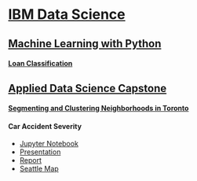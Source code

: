 # [IBM Data Science](https://www.coursera.org/professional-certificates/ibm-data-science)

## [Machine Learning with Python](https://www.coursera.org/learn/machine-learning-with-python)

#### [Loan Classification](https://humanrickshaw.github.io/IBM_Data_Science/Loan_Classification.html)

## [Applied Data Science Capstone](https://www.coursera.org/learn/applied-data-science-capstone)

#### [Segmenting and Clustering Neighborhoods in Toronto](https://humanrickshaw.github.io/IBM_Data_Science/Clustering_Toronto.html)

#### Car Accident Severity
<ul>
  <li><a href = "https://humanrickshaw.github.io/IBM_Data_Science/Car_Accident_Severity.html">Jupyter Notebook</a></li>
  <li><a href = "https://humanrickshaw.github.io/IBM_Data_Science/CAS_Presentation.html">Presentation</a></li>
  <li><a href = "https://humanrickshaw.github.io/IBM_Data_Science/CAS_Report.html">Report</a></li>
  <li><a href = "https://humanrickshaw.github.io/IBM_Data_Science/seattle_map.html">Seattle Map</a></li>
</ul>
